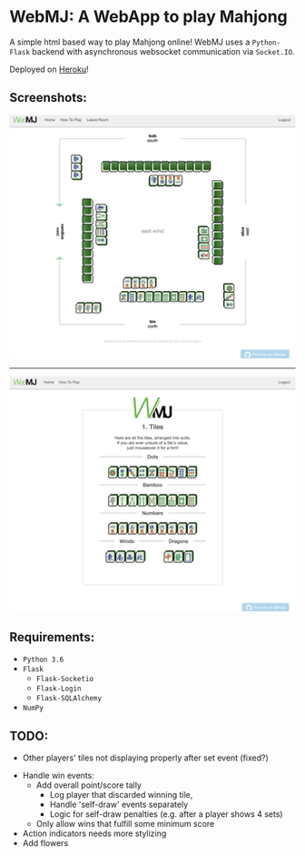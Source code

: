 # WebMJ: A WebApp to play Mahjong

A simple html based way to play Mahjong online!
WebMJ uses a `Python-Flask` backend with asynchronous websocket communication via `Socket.IO`.

Deployed on [Heroku](https://web-mj.herokuapp.com)!

## Screenshots:

![A game in progress](Images/MJ_6.png)

---

![Tutorial screen](Images/MJ_2.png)

## Requirements:
- `Python 3.6`
- `Flask`
  - `Flask-Socketio`
  - `Flask-Login`
  - `Flask-SQLAlchemy`
- `NumPy`

## TODO:
- Other players' tiles not displaying properly after set event (fixed?)
<!-- - Implement 'addgong' check to every turn  *(added, needs testing)* -->
<!-- - Current 'addgong' dialogue lingers after win event, need to reset -->
- Handle win events:
  <!-- - ~~(calculate points for winner)~~ -->
  <!-- - ~~*Show winning points on client side~~ -->
  - Add overall point/score tally
    - Log player that discarded winning tile,
    - Handle 'self-draw' events separately
    - Logic for self-draw penalties (e.g. after a player shows 4 sets)
  - Only allow wins that fulfill some minimum score
- Action indicators needs more stylizing 
- Add flowers
<!-- - Logic to handle running out of tiles *(added, needs testing)* -->
<!-- - Add screenshots to readme -->
